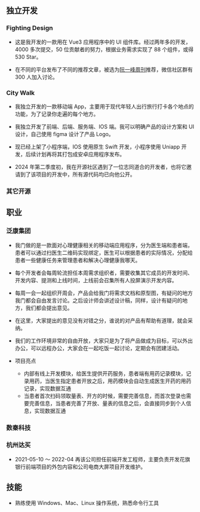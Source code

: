 ## 独立开发

### Fighting Design

- 这是我开发的一款用在 Vue3 应用程序中的 UI 组件库。经过两年多的开发，4000 多次提交，50 位贡献者的努力，根据业务需求实现了 88 个组件，或得 530 Star。

- 在不同的平台发布了不同的推荐文章，被选为[阮一峰周刊](https://www.ruanyifeng.com/blog/2022/09/weekly-issue-225.html)推荐，微信社区群有 300 人加入讨论。

### City Walk

- 我独立开发的一款移动端 App，主要用于现代年轻人出行旅行打卡各个地点的功能，为了记录你走遍的每个地方。

- 我独立开发了前端、后端、服务端、IOS 端。我可以明确产品的设计方案和 UI 设计，自己使用 figma 设计了产品 Logo。

- 现已经上架了小程序端，IOS 使用原生 Swift 开发，小程序使用 Uniapp 开发，后续计划再将其打包成安卓应用程序发布。

- 2024 年第二季度初，我在开源社区遇到了一位志同道合的开发者，也将它邀请到了该项目的开发中，所有源代码均已向他公开。

### 其它开源

## 职业

### 泛康集团

- 我门做的是一款面对心理健康相关的移动端应用程序，分为医生端和患者端，患者可以通过扫医生二维码实现绑定，医生可以根据患者的实际情况，分配给患者一些健康任务来管理患者和解决心理健康我哪天。

- 每个开发者会每周轮流担任本周需求组织者，需要收集其它成员的开发时间、开发内容、提测和上线时间，上线前会召集所有人投屏演示开发内容。

- 每周一会一起组织开周会，产品会给我门将需求文档和原型图，有疑问的地方我门都会自由发言讨论。之后设计师会讲述设计稿，同样，设计有疑问的地方，我们都会提出意见。

- 在这里，大家提出的意见没有对错之分，谁说的对产品有帮助有道理，就会采纳。

- 我们的工作环境非常的自由开放，大家只是为了将产品做成为目标，可以外出办公，可以远程办公，大家会在一起吃饭一起讨论，定期会有团建活动。

- 项目亮点
  - 内部有线上开发模块，给医生提供开药服务，患者端有用药记录模块，记录用药，当医生指定患者开放之后，用药模块会自动生成医生开药的用药记录，实现数据互通
  - 当患者首次扫码领取量表、开方的时候，需要完善信息，而首次登录也需要完善信息，当患者完善了开放、量表的信息之后，会直接同步到个人信息，实现数据互通

### 数秦科技

### 杭州达买

- 2021-05-10 ～ 2022-04 再该公司担任前端开发工程师，主要负责开发花旗银行前端项目的外包内容和公司电商大屏项目开发维护。

## 技能

- 熟练使用 Windows、Mac、Linux 操作系统，熟悉命令行工具
